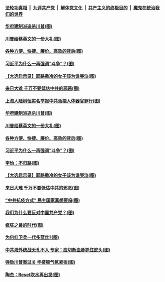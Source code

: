 ####  [法轮功真相](../../../../basic/blob/master/README.md?t=01170431) &nbsp;|&nbsp; [九评共产党](../../../../9ping.md/blob/master/README.md?t=01170431) &nbsp;|&nbsp; [解体党文化](../../../../jtdwh.md/blob/master/README.md?t=01170431)  &nbsp;|&nbsp; [共产主义的终极目的](../../../../gczydzjmd.md/blob/master/README.md?t=01170431) &nbsp;|&nbsp; [魔鬼在统治我们的世界](../../../../mgztzwmdsj.md/blob/master/README.md?t=01170431) 

#### [华府建制派追杀川普(图)](../pages/p4/959277.md?t=01170431) 

#### [川普给蔡英文的一份大礼(图)](../pages/p4/959279.md?t=01170431) 

#### [各种方便、快捷、廉价、高效的背后(图)](../pages/p4/959276.md?t=01170431) 

#### [习近平为什么一再强调“斗争”？(图)](../pages/p4/959280.md?t=01170431) 

#### [【大选启示录】耶路撒冷的女子该为谁哭泣(图)](../pages/p4/958510.md?t=01170431) 

#### [来日大难 千万不要低估中共的邪恶(图)](../pages/p4/959163.md?t=01170431) 

#### [上海人陆树恒实名举报中共活摘人体器官罪行(图)](../pages/p4/959348.md?t=01170431) 

#### [华府建制派追杀川普(图)](../pages/p4/959277.md?t=01170431) 

#### [川普给蔡英文的一份大礼(图)](../pages/p4/959279.md?t=01170431) 

#### [各种方便、快捷、廉价、高效的背后(图)](../pages/p4/959276.md?t=01170431) 

#### [习近平为什么一再强调“斗争”？(图)](../pages/p4/959280.md?t=01170431) 

#### [李怡：不归路(图)](../pages/p4/959274.md?t=01170431) 

#### [【大选启示录】耶路撒冷的女子该为谁哭泣(图)](../pages/p4/958510.md?t=01170431) 



#### [来日大难 千万不要低估中共的邪恶(图)](../pages/p4/959163.md?t=01170431) 

#### [“中共抗疫方式” 民主国家真想要吗(图)](../pages/p4/959161.md?t=01170431) 

#### [我们为什么要反对中国共产党？(图)](../pages/p4/959143.md?t=01170431) 

#### [疯狂之最的时代(图)](../pages/p4/959152.md?t=01170431) 

#### [为何红卫兵一代多蓝丝?(图)](../pages/p4/959134.md?t=01170431) 

#### [中共海外统战无孔不入 专家：应切断血脉抓住蛇头(图)](../pages/p4/959137.md?t=01170431) 




#### [弹劾川普案过关 华盛顿气氛紧张(图)](../pages/p4/959065.md?t=01170431) 

#### [陶杰：Reset吹水再出发(图)](../pages/p4/959059.md?t=01170431) 

